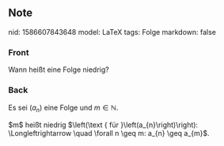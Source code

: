 ## Note
nid: 1586607843648
model: LaTeX
tags: Folge
markdown: false

### Front
Wann heißt eine Folge niedrig?

### Back
Es sei $\left(a_{n}\right)$ eine Folge und $m \in \mathbb{N}$. <div>
</div><div>$m$ heißt niedrig $\left(\text { für }\left(a_{n}\right)\right): \Longleftrightarrow \quad \forall n \geq m: a_{n} \geq a_{m}$.</div>
